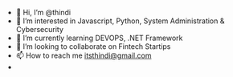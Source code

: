 - 👋 Hi, I’m @thindi
- 👀 I’m interested in Javascript, Python, System Administration & Cybersecurity
- 🌱 I’m currently learning DEVOPS, .NET Framework
- 💞️ I’m looking to collaborate on Fintech Startips
- 📫 How to reach me itsthindi@gmail.com
- 
